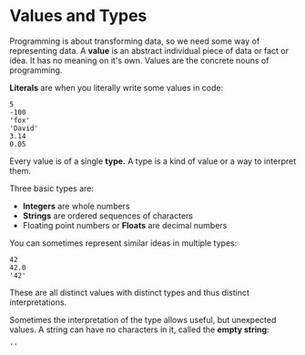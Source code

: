# Values and Types

Programming is about transforming data, so we need some way of representing data. A **value** is an abstract individual piece of data or fact or idea. It has no meaning on it's own. Values are the concrete nouns of programming.

**Literals** are when you literally write some values in code:

    5
    -100
    'fox'
    'David'
    3.14
    0.05

Every value is of a single **type.** A type is a kind of value or a way to interpret them.

Three basic types are:

* **Integers** are whole numbers
* **Strings** are ordered sequences of characters
* Floating point numbers or **Floats** are decimal numbers

You can sometimes represent similar ideas in multiple types:

    42
    42.0
    '42'

These are all distinct values with distinct types and thus distinct interpretations.

Sometimes the interpretation of the type allows useful, but unexpected values. A string can have no characters in it, called the **empty string**:

    ''
